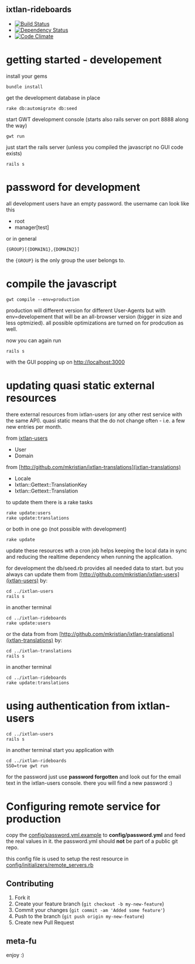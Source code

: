 ixtlan-rideboards
-------------

* [![Build Status](https://secure.travis-ci.org/mkristian/ixtlan-rideboards.png)](http://travis-ci.org/mkristian/ixtlan-translations)
* [![Dependency Status](https://gemnasium.com/mkristian/ixtlan-rideboards.png)](https://gemnasium.com/mkristian/ixtlan-translations)
* [![Code Climate](https://codeclimate.com/badge.png)](https://codeclimate.com/github/mkristian/ixtlan-rideboards)

getting started - developement
==============================

install your gems

    bundle install

get the development database in place

    rake db:automigrate db:seed
	
start GWT development console (starts also rails server on port 8888 along the way)

	gwt run

just start the rails server (unless you compiled the javascript no GUI code exists)

    rails s

password for development
========================

all development users have an empty password. the username can look like this

* root
* manager[test]
	
or in general

    {GROUP}[{DOMAIN1},{DOMAIN2}]
	
the `{GROUP}` is the only group the user belongs to. 

compile the javascript
======================

    gwt compile --env=production

production will different version for different User-Agents but with env=developement that will be an all-browser version (bigger in size and less optmizied). all possible optimizations are turned on for prodcution as well.

now you can again run
  
    rails s

with the GUI popping up on [http://localhost:3000](http://localhost:3000)

updating quasi static external resources
========================================

there external resources from ixtlan-users (or any other rest service with the same API). quasi static means that the do not change often - i.e. a few new entries per month.

from [ixtlan-users](http://github.com/mkristian/ixtlan-users)
* User
* Domain

from [http://github.com/mkristian/ixtlan-translations](ixtlan-translations)
* Locale
* Ixtlan::Gettext::TranslationKey
* Ixtlan::Gettext::Translation

to update them there is a rake tasks

    rake update:users
    rake update:translations
	
or both in one go (not possible with development)

    rake update

update these resources wth a cron job helps keeping the local data in sync and reducing the realtime dependency when running the application.

for development the db/seed.rb provides all needed data to start. but you always can update them from [http://github.com/mkristian/ixtlan-users](ixtlan-users) by:

    cd ../ixtlan-users
    rails s
	
in another terminal
	
	cd ../ixtlan-rideboards
	rake update:users
	
or the data from from [http://github.com/mkristian/ixtlan-translations](ixtlan-translations) by:

    cd ../ixtlan-translations
    rails s
	
in another terminal
	
	cd ../ixtlan-rideboards
	rake update:translations

using authentication from ixtlan-users
======================================

    cd ../ixtlan-users
    rails s
	
in another terminal start you application with

	cd ../ixtlan-rideboards
	SSO=true gwt run

for the password just use **password forgotten** and look out for the email text in the ixtlan-users console. there you will find a new password :)

Configuring remote service for production
=========================================

copy the [config/password.yml.example](ixtlan-rideboards/tree/master/blob/config/password.example.yml) to **config/password.yml** and feed the real values in it. the password.yml should **not** be part of a public git repo.

this config file is used to setup the rest resource in [config/initializers/remote_servers.rb](ixtlan-rideboards/tree/master/config/initializers/remote_servers.rb)

Contributing
------------

1. Fork it
2. Create your feature branch (`git checkout -b my-new-feature`)
3. Commit your changes (`git commit -am 'Added some feature'`)
4. Push to the branch (`git push origin my-new-feature`)
5. Create new Pull Request

meta-fu
-------

enjoy :) 

